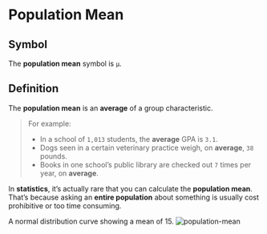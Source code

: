 # Population Mean
## Symbol
The **population mean** symbol is `μ`.

## Definition
The **population mean** is an **average** of a group characteristic.  

> For example:  
> - In a school of `1,013` students, the **average** GPA is `3.1`.
> - Dogs seen in a certain veterinary practice weigh, on **average**, `38` pounds.
> - Books in one school’s public library are checked out `7` times per year, on **average**.

In **statistics**, it’s actually rare that you can calculate the **population mean**.  
That’s because asking an **entire population** about something is usually cost prohibitive or too time consuming.

A normal distribution curve showing a mean of 15.
![population-mean](http://www.statisticshowto.com/wp-content/uploads/2009/09/normaldistlessthan4-150x150.jpg)

